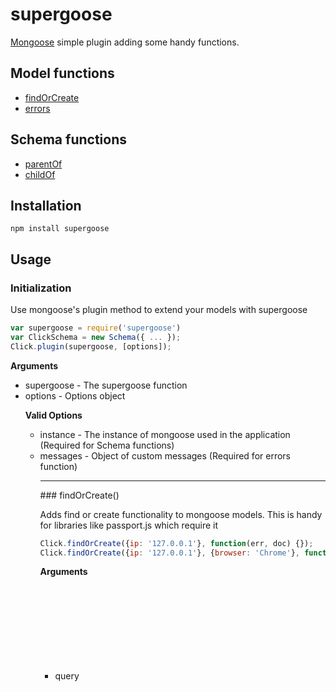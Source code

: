 supergoose
==================

[Mongoose](https://github.com/LearnBoost/mongoose) simple plugin adding some
handy functions.

## Model functions

* [findOrCreate](#findOrCreate)
* [errors](#errors)

## Schema functions

* [parentOf](#parentOf)
* [childOf](#childOf)

Installation
------------

`npm install supergoose`

Usage
-----

### Initialization
Use mongoose's plugin method to extend your models with supergoose

```javascript
var supergoose = require('supergoose')
var ClickSchema = new Schema({ ... });
Click.plugin(supergoose, [options]);
```

__Arguments__
* supergoose <Object> - The supergoose function
* options <Object> - Options object

__Valid Options__
* instance <Object> - The instance of mongoose used in the application (Required for Schema functions)
* messages <Object> - Object of custom messages (Required for errors function)

---------------------------------------

<a name="findOrCreate" />
### findOrCreate()

Adds find or create functionality to mongoose models. This is handy
for libraries like passport.js which require it

```javascript
Click.findOrCreate({ip: '127.0.0.1'}, function(err, doc) {});
Click.findOrCreate({ip: '127.0.0.1'}, {browser: 'Chrome'}, function(err, click) {})
```

__Arguments__
* query <Object> - Conditions with which to search for document
* [doc] <Object> - Document to insert if document not found
* [options] <Object>
* callback <Function>

__Valid Options__
* upsert <bool> - updates the object if it exists. Default: false

---------------------------------------

<a name="parentOf" />
### parentOf

Enforces parent relationship on a child object. When called, a path on the schema will be added that references the child model. On save, any model instantiated with this schema will add its id to their children. On remove, the model with orphan its children.

```javascript
var supergoose = require('supergoose')
var mongoose = require('mongoose')

var ClickSchema = new Schema({ip: {type: String, required: true}, _user: {type: ObjectId}});
var UserSchema = new Schema({name: String})

UserSchema.plugin(supergoose, {instance: mongoose});
UserSchema.parentOf('Click', '_user')

var Click = mongoose.model('Click', ClickSchema);
var User = mongoose.model('User', UserSchema);

```
The User model now has a '_clicks' field that is an array of ObjectIds that references the Click model.

__Arguments__
* modelName <String> - Name of child Model
* fieldName <String> - Name of path on child Model that refers to parent
* [options] <Object>

__Valid Options__
* delete <bool> - If set, child models will be deleted rather than orphaned on remove. Default: false
* path <String> - Alternate pathName for child on parent model. Default: _<modelName>s

---------------------------------------

<a name="childOf" />
### childOf

Enforces child relationship on a parent object. When called, a path on the schema will be added that references the parent model. On save, any model instantiated with this schema will add its id to its parent's collection. On remove, the model with remove its id from its parent's collection.

```javascript
var supergoose = require('supergoose')
var mongoose = require('mongoose')

var ClickSchema = new Schema({ip: {type: String, required: true});
var UserSchema = new Schema({name: String, _clicks: [{type: ObjectId}]})

ClickSchema.plugin(supergoose, {instance: mongoose});
ClickSchema.childOf('User', '_clicks')

var Click = mongoose.model('Click', ClickSchema);
var User = mongoose.model('User', UserSchema);

```

The Click model now has a '_user' field that is an ObjectId that references the User model.

__Arguments__
* modelName <String> - Name of parent Model
* fieldName <String> - Name of path on user Model that refers to parent
* [options] <Object>

__Valid Options__
* path <String> - Alternate pathName for parent on child model. Default: _<modelName>

---------------------------------------

<a name="errors" />
### errors

Parses the complex validation errors return from mongoose into a simple
array of messages to be displayed as flash messages or something similar

```javascript
var supergoose = require('supergoose')
var ClickSchema = new Schema({ip: {type: String, required: true}});
Click.plugin(supergoose, {messages: {'required': '%s is a required field'}});
var Click = mongoose.model('Click', ClickSchema);
```

The Click model now has an errors static method

```javascript
Click.create({}, function(err, click) {
  if(err) {
    Click.errors(err, function(messages) {
      console.log(messages);
      // outputs ['ip is a required field']
    })
  }
});
```
__Arguments__
* errors <Error> - error returned from mongoose command
* callback <Function>

License
-------

MIT License
